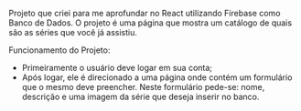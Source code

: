 Projeto que criei para me aprofundar no React utilizando Firebase como Banco de Dados.
O projeto é uma página que mostra um catálogo de quais são as séries que você já assistiu.

Funcionamento do Projeto:
- Primeiramente o usuário deve logar em sua conta;
- Após logar, ele é direcionado a uma página onde contém um formulário que o mesmo deve preencher.
Neste formulário pede-se: nome, descrição e uma imagem da série que deseja inserir no banco.
